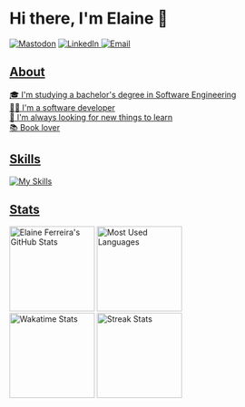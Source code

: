 # Hi there, I'm Elaine 👋 

<a href="https://mastodon.social/@elainefs" target="_blank"><img src="https://img.shields.io/badge/Mastodon-2F0C7A?style=for-the-badge&logo=mastodon&logoColor=white" alt="Mastodon"></a>
<a href="https://www.linkedin.com/in/elaineferreiras/" target="_blank"><img src="https://img.shields.io/badge/LinkedIn-0077B5?style=for-the-badge&logo=linkedin&logoColor=white" alt="LinkedIn">
<a href="mailto:elaineferreira.dev@gmail.com" target="_blank"><img src="https://img.shields.io/badge/Email-D14836?style=for-the-badge&logo=gmail&logoColor=white" alt="Email">

## About

🎓 I'm studying a bachelor's degree in Software Engineering    
👩‍💻 I'm a software developer  
🔭 I'm always looking for new things to learn  
📚 Book lover  

## Skills

![My Skills](https://skillicons.dev/icons?i=html,css,js,nodejs,python,django,bootstrap,mysql,linux,git)

## Stats

<a href="https://github.com/elainefs"><img height="150em" src="https://github-readme-stats-elainefs.vercel.app/api?username=elainefs&count_private=true&show_icons=true&theme=light&hide_border=true" alt="Elaine Ferreira's GitHub Stats"/></a>
<a href="https://github.com/elainefs"><img height="150em" src="https://github-readme-stats-elainefs.vercel.app/api/top-langs/?username=elainefs&layout=compact&langs_count=6&theme=light&hide_border=true" alt="Most Used Languages"/></a>  
<a href="https://wakatime.com/@elainefs" target="_blank"><img height="150em" src="https://github-readme-stats-elainefs.vercel.app/api/wakatime?username=elainefs&theme=light&langs_count=6&layout=compact&hide=markdown,ezhil,other,tsconfig,gdscript&range=last_7_days&hide_border=true" alt="Wakatime Stats"/></a>
<a href="https://github.com/elainefs"><img height="150em" src="https://github-readme-streak-stats.herokuapp.com?user=elainefs&theme=light&hide_border=true" alt="Streak Stats" /></a>

